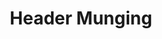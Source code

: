 ---
layout: project
permalink: /header_munging/
title: "Header Munging"
created: "2013"
medium: "Dance"
root: "/assets/01_projects/header_munging/"
bg-video: >
  <iframe src="https://player.vimeo.com/video/79622684" allow="autoplay" width="640" height="360" frameborder="0" webkitallowfullscreen mozallowfullscreen allowfullscreen></iframe>

description: >
  <i>Header Munging</i> is dance performance that uses the Kinect depth camera and custom code developed by the artist. <br><br>The silhoutte of the dancer is captured and then projected back onto the dancer. The silhouette is distorted, sampled, and remixed in various ways. 

collaborators:
  - person: Sophie Zuehl
    role: Choreographer + Dancer

showings:
  - text: Center For Performance Research ~ 2015
  - text: AUNTS ~ 2015
  - text: Dixon Place ~ 2014

press:
  - text: Hyperallergic
    url: https://hyperallergic.com/133757/a-dance-of-digital-shadows/

documentation:
  - "01.gif"
  - <iframe src="https://player.vimeo.com/video/165521236" width="640" height="320" frameborder="0" webkitallowfullscreen mozallowfullscreen allowfullscreen></iframe>
  - <iframe src="https://player.vimeo.com/video/79614962" width="640" height="320" frameborder="0" webkitallowfullscreen mozallowfullscreen allowfullscreen></iframe>
  - <iframe src="https://player.vimeo.com/video/79622684" width="640" height="320" frameborder="0" webkitallowfullscreen mozallowfullscreen allowfullscreen></iframe>
---